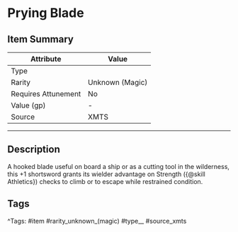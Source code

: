 # Prying Blade

## Item Summary

| Attribute            | Value                        |
|----------------------|------------------------------|
| Type                 |   |
| Rarity               | Unknown (Magic)             |
| Requires Attunement  | No                |
| Value (gp)           | -    |
| Source               | XMTS |

---

## Description

A hooked blade useful on board a ship or as a cutting tool in the wilderness, this +1 shortsword grants its wielder advantage on Strength ({@skill Athletics}) checks to climb or to escape while restrained condition.

## Tags

^Tags: #item #rarity_unknown_(magic) #type__ #source_xmts
